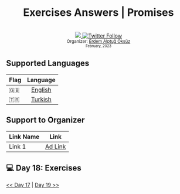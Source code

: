 <div align="center">
  <h1>Exercises Answers | Promises</h1>
  <br>
  <a class="header-badge" target="_blank" href="https://www.linkedin.com/in/erdemalptugoksuz/">
    <img src="https://img.shields.io/badge/style--5eba00.svg?label=LinkedIn&logo=linkedin&style=social">
  </a>
  <a class="header-badge" target="_blank" href="https://twitter.com/heyahtuput">
    <img alt="Twitter Follow" src="https://img.shields.io/twitter/follow/Erdem Alptuğ?style=social">
  </a><br>
  <sub>Organizer:
    <a href="https://www.linkedin.com/in/erdemalptugoksuz/" target="_blank">Erdem Alptuğ Öksüz</a><br>
    <small> February, 2023</small>
  </sub>
</div>

## Supported Languages
| Flag  |                                                                       Language                                                                        |
| ----- | :----------------------------------------------------------------------------------------------------------------------------------------------------:|
| 🇬🇧    |                                                             [English](/English/Day_18/Day_18.md)                                                      |
| 🇹🇷    |                                                             [Turkish](/Turkish/Day_18/Day_18.md)                                                      |

## Support to Organizer
| Link Name |                                                                       Link                                                                        |
| ----- | :----------------------------------------------------------------------------------------------------------------------------------------------------:|
| Link 1   |                                                             [Ad Link](https://ay.live/AK4n)


## 💻 Day 18: Exercises



[<< Day 17](/English/Day_17/Day_17.md) | [Day 19 >>](/English/Day_19/Day_19.md)
